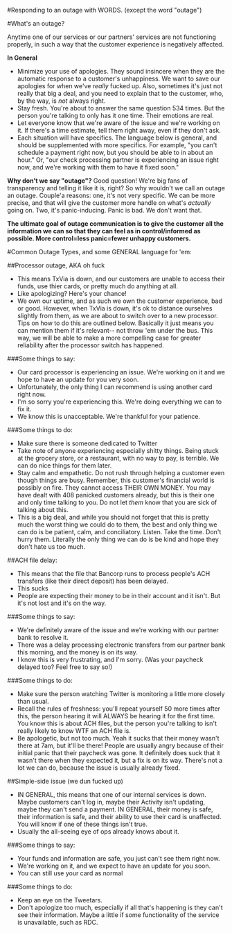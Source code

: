 #Responding to an outage with WORDS.
(except the word "outage")


#What's an outage?

Anytime one of our services or our partners' services are not functioning properly, in such a way that the customer experience is negatively affected.

**In General**

- Minimize your use of apologies. They sound insincere when they are the automatic response to a customer's unhappiness. We want to save our apologies for when we've *really* fucked up. Also, sometimes it's just not really that big a deal, and you need to explain that to the customer, who, by the way, is *not* always right.
- Stay fresh. You're about to answer the same question 534 times. But the person you're talking to only has it one time. Their emotions are real.
- Let everyone know that we're aware of the issue and we're working on it. If there's a time estimate, tell them right away, even if they don't ask.
- Each situation will have specifics. The language below is general, and should be supplemented with more specifics. For example, "you can't schedule a payment right now, but you should be able to in about an hour." Or, "our check processing partner is experiencing an issue right now, and we're working with them to have it fixed soon."



**Why don't we say "outage"?** Good question! We're big fans of transparency and telling it like it is, right? So why wouldn't we call an outage an outage. Couple'a reasons: one, it's not very specific. We can be more precise, and that will give the customer more handle on what's *actually* going on. Two, it's panic-inducing. Panic is bad. We don't want that.

**The ultimate goal of outage communication is to give the customer all the information we can so that they can feel as in control/informed as possible. More control=less panic=fewer unhappy customers.**



#Common Outage Types, and some GENERAL language for 'em:

##Processor outage, AKA oh fuck 

- This means TxVia is down, and our customers are unable to access their funds, use thier cards, or pretty much do anything at all.
- Like apologizing? Here's your chance!
- We own our uptime, and as such we own the customer experience, bad or good. However, when TxVia is down, it's ok to distance ourselves slightly from them, as we are about to switch over to a new processor. Tips on how to do this are outlined below. Basically it just means you can mention them if it's relevant-- not throw 'em under the bus. This way, we will be able to make a more compelling case for greater reliability after the processor switch has happened.

###Some things to say:

- Our card processor is experiencing an issue. We're working on it and we hope to have an update for you very soon.
- Unfortunately, the only thing I can recommend is using another card right now.
- I'm so sorry you're experiencing this. We're doing everything we can to fix it.
- We know this is unacceptable. We're thankful for your patience.

###Some things to do:
- Make sure there is someone dedicated to Twitter
- Take note of anyone experiencing especially shitty things. Being stuck at the grocery store, or a restaurant, with no way to pay, is terrible. We can do nice things for them later.
- Stay calm and empathetic. Do not rush through helping a customer even though things are busy. Remember, this customer's financial world is possibly on fire. They cannot access THEIR OWN MONEY. You may have dealt with 408 panicked customers already, but this is their one and only time talking to you. Do not let *them* know that you are sick of talking about this.
- This is a big deal, and while you should not forget that this is pretty much the worst thing we could do to them, the best and only thing we can do is be patient, calm, and conciliatory. Listen. Take the time. Don't hurry them. Literally the only thing we can do is be kind and hope they don't hate us too much.

##ACH file delay:
- This means that the file that Bancorp runs to process people's ACH transfers (like their direct deposit) has been delayed. 
- This sucks
- People are expecting their money to be in their account and it isn't. But it's not lost and it's on the way.

###Some things to say:

- We're definitely aware of the issue and we're working with our partner bank to resolve it. 
- There was a delay processing electronic transfers from our partner bank this morning, and the money is on its way.
- I know this is very frustrating, and I'm sorry. (Was your paycheck delayed too? Feel free to say so!)

###Some things to do:

- Make sure the person watching Twitter is monitoring a little more closely than usual.
- Recall the rules of freshness: you'll repeat yourself 50 more times after this, the person hearing it will ALWAYS be hearing it for the first time. You know this is about ACH files, but the person you're talking to isn't really likely to know WTF an ACH file is.
- Be apologetic, but not too much. Yeah it sucks that their money wasn't there at 7am, but it'll be there! People are usually angry because of their initial panic that their paycheck was gone. It definitely does suck that it wasn't there when they expected it, but a fix is on its way. There's not a lot we can do, because the issue is usually already fixed.


##Simple-side issue (we dun fucked up)
- IN GENERAL, this means that one of our internal services is down. Maybe customers can't log in, maybe their Activity isn't updating, maybe they can't send a payment. IN GENERAL, their money is safe, their information is safe, and their ability to use their card is unaffected. You will know if one of these things isn't true.
- Usually the all-seeing eye of ops already knows about it. 

###Some things to say:
- Your funds and information are safe, you just can't see them right now.
- We're working on it, and we expect to have an update for you soon.
- You can still use your card as normal


###Some things to do:
- Keep an eye on the Tweetars.
- Don't apologize too much, especially if all that's happening is they can't see their information. Maybe a little if some functionality of the service is unavailable, such as RDC.
